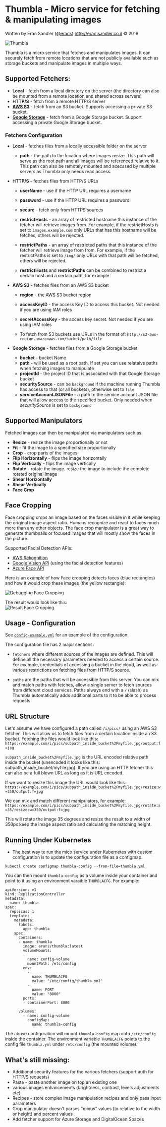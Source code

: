 # Thumbla - Micro service for fetching & manipulating images

Written by Eran Sandler ([@erans](https://twitter.com/erans)) http://eran.sandler.co.il &copy; 2018

![Thumbla](examples/img/thumbla-logo.png)

Thumbla is a micro service that fetches and manipulates images. It can securely fetch from remote locations that are not publicly available such as storage buckets and manipulate images in multiple ways.

## Supported Fetchers:
- **Local** - fetch from a local directory on the server (the directory can also be mounted from a remote location and shared across servers)
- **HTTP/S** - fetch from a remote HTTP/S server
- **[AWS S3](https://aws.amazon.com/s3/)** - fetch from an S3 bucket. Supports accessing a private S3 bucket.
- **[Google Storage](https://cloud.google.com/storage/)** - fetch from a Google Storage bucket. Support accessing a private Google Storage bucket.

### Fetchers Configuration
- **Local** - fetches files from a locally accessible folder on the server
  - **path** - the path to the location where images resize. This path will serve as the root path and all images will be referenced relative to it. This path can also be remotely mounted and acecssed by multiple servers as Thumbla only needs read access.


- **HTTP/S** - fetches files from HTTP/S URLs
  - **userName** - use if the HTTP URL requires a username
  - **password** - use if the HTTP URL requires a password
  - **secure** - fetch only from HTTPS sources
  - **restrictHosts** - an array of restricted hostname this instance of the fetcher will retrieve images from. For example, if the restrictHosts is set to `images.example.com` only URLs that has this hostname will be fetches, others will be rejected.
  - **restrictPaths** - an array of restricted paths that this instance of the fetcher will retrieve image from from. For example, if  the restrictPaths is set to `/img/` only URLs with that path will be fetched, others will be rejected.

  - **restrictHosts** and **restrictPaths** can be combined to restrict a certain host and a certain path, for example.


- **AWS S3** - fetches files from an AWS S3 bucket
  - **region** - the AWS S3 bucket region
  - **accessKeyID** - the access Key ID to access this bucket. Not needed if you are using IAM roles
  - **secretAccessKey** - the access key secret. Not needed if you are using IAM roles

  - To fetch from S3 buckets use URLs in the format of:
  `http://s3-aws-region.amazonaws.com/bucket/path/file`


- **Google Storage** - fetches files from a Google Storage bucket
  - **bucket** - bucket Name
  - **path** - will be used as a root path. If set you can use relataive paths when fetching images to manipulate
  - **projectId** - the project ID that is associated with that Google Storage bucket
  - **securitySource** - can be `background` if the machine running Thumbla has access to that (or all buckets), otherwise set to `file`
  - **serviceAccountJSONFile** - a path to the service account JSON file that will allow access to the specified bucket. Only needed when *securitySource* is set to `background`


## Supported Manipulators
Fetched images can then be manipulated via manipulators such as:
- **Resize** - resize the image proportionally or not
- **Fit** - fit the image to a specified size proportionally
- **Crop** - crop parts of the images
- **Flip Horizontally** - flips the image horizontally
- **Flip Vertically** - flips the image vertically
- **Rotate** - rotate the image. resize the image to include the complete rotated original image
- **Shear Horizontally**
- **Shear Vertically**
- **Face Crop**

## Face Cropping
Face cropping crops an image based on the faces visible in it while keeping the original image aspect ratio. Humans recognize and react to faces much more than any other objects. The face crop manipulator is a great way to generate thumbnails or focused images that will mostly show the faces in the picture.

Supported Facial Detection APIs:
  - [AWS Rekognition](https://aws.amazon.com/rekognition/)
  - [Google Vision API](https://cloud.google.com/vision/) (using the facial detection features)
  - [Azure Face API](https://azure.microsoft.com/en-us/services/cognitive-services/face/)

Here is an example of how Face cropping detects faces (blue rectangles) and how it would crop these images (the yellow rectangle):<br/>

![Debugging Face Cropping](examples/img/facecrop-debug.jpg)

The result would look like this:<br/>
![Result Face Cropping](examples/img/facecrop-result.jpg)

## Usage - Configuration
See [`config-example.yml`](config-example.yml) for an example of the configuration.

The configuration file has 2 major sections:
- `fetchers` where different sources of the images are defined. This will define all the necessary parameters needed to access a certain source. For example, credentials of accessing a bucket in the cloud, as well as various restrictions on fetching files from HTTP/S source.

- `paths` are the paths that will be accessible from this server. You can mix and match paths with fetches, allow a single server to fetch sources from different cloud services. Paths always end with a `/` (slash) as Thumbla automatically adds additional parts to it to be able to process requests.

## URL Structure
Let's assume we have configured a path called `/i/pics/` using an AWS S3 fetcher. This will allow us to fetch files from a certain location inside an S3 bucket. Fetching the files would look like this:
`https://example.com/i/pics/subpath_inside_bucket%2Fmyfile.jpg/output:f=jpg`

`subpath_inside_bucket%2Fmyfile.jpg` is the URL encoded relative path inside the bucket (unencoded it looks like this: subpath_inside_bucket/myfile.jpg). If you are using an HTTP fetcher this can also be a full blown URL as long as it is URL encoded.

If we want to resize this image the URL would look like this:
`https://example.com/i/pics/subpath_inside_bucket%2Fmyfile.jpg/resize:w=350/output:f=jpg`

We can mix and match different manipulators, for example:
`https://example.com/i/pics/subpath_inside_bucket%2Fmyfile.jpg/rotate:a=35/resize:w=350/output:f=jpg`

This will rotate the image 35 degrees and resize the result to a width of 350px keep the image aspect ratio and calculating the matching height.

## Running Under Kubernetes
- The best way to run the mico service under Kubernetes with custom configuration is to update the configuration file as a configmap:
```
kubectl create configmap thumbla-config --from-file=thumbla.yml
```

You can then mount `thumbla-config` as a volume inside your container and point to it using an environment varaible `THUMBLACFG`. For example:
```
apiVersion: v1
kind: ReplicationController
metadata:
  name: thumbla
spec:
  replicas: 1
  template:
    metadata:
      labels:
        app: thumbla
    spec:
      containers:
      - name: thumbla
        image: erans/thumbla:latest
        volumeMounts:
        -
          name: config-volume
          mountPath: /etc/config
        env:
          -
            name: THUMBLACFG
            value: "/etc/config/thumbla.yml"
          -
            name: PORT
            value: "8000"
        ports:
        - containerPort: 8000

      volumes:
        - name: config-volume
          configMap:
            name: thumbla-config
```

The above configuration will mount `thumbla-config` map onto `/etc/config` inside the container. The environment variable `THUMBLACFG` points to the config file `thumbla.yml` under `/etc/config` (the mounted volume).


## What's still missing:
- Additional security features for the various fetchers (support auth for HTTP/S requests)
- Paste - paste another image on top an existing one
- various images enhancements (brightness, contrast, levels adjustments etc)
- Recipes - store complex image manipulation recipes and only pass input parameters
- Crop manipulator doesn't parses "minus" values (to relative to the width or height) and percent values
- Add fetcher support for Azure Storage and DigitalOcean Spaces
